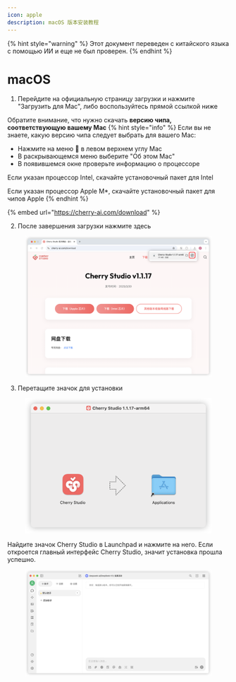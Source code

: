 ```yaml
---
icon: apple
description: macOS 版本安装教程
---
```


{% hint style="warning" %}
Этот документ переведен с китайского языка с помощью ИИ и еще не был проверен.
{% endhint %}

# macOS

1.  Перейдите на официальную страницу загрузки и нажмите "Загрузить для Mac", либо воспользуйтесь прямой ссылкой ниже

Обратите внимание, что нужно скачать **версию чипа, соответствующую вашему Mac**
{% hint style="info" %}
Если вы не знаете, какую версию чипа следует выбрать для вашего Mac:

*   Нажмите на меню  в левом верхнем углу Mac
*   В раскрывающемся меню выберите "Об этом Mac"
*   В появившемся окне проверьте информацию о процессоре

Если указан процессор Intel, скачайте установочный пакет для Intel

Если указан процессор Apple M*, скачайте установочный пакет для чипов Apple
{% endhint %}

{% embed url="https://cherry-ai.com/download" %}

2.  После завершения загрузки нажмите здесь

<figure><img src="../../.gitbook/assets/Mac下载.png" alt=""><figcaption></figcaption></figure>

3.  Перетащите значок для установки

<figure><img src="../../.gitbook/assets/Mac拖拽安装.png" alt=""><figcaption></figcaption></figure>

Найдите значок Cherry Studio в Launchpad и нажмите на него. Если откроется главный интерфейс Cherry Studio, значит установка прошла успешно.

<figure><img src="../../.gitbook/assets/Mac安装成功.png" alt=""><figcaption></figcaption></figure>